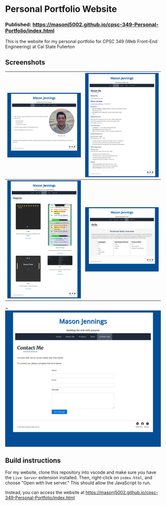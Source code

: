 # Personal Portfolio Website

### Published: <https://masonj5002.github.io/cpsc-349-Personal-Portfolio/index.html>

This is the website for my personal portfolio for CPSC 349 (Web Front-End Engineering) at Cal State Fullerton

## Screenshots

| ![](/screenshots/01-home.png) | ![](/screenshots/02-about.png) |
|------------------------------|------------------------------|
| ![](/screenshots/03-projects.png) | ![](/screenshots/04-skills.png) |
~ ![](/screenshots/05-contact.png)

## Build instructions

For my website, clone this repository into vscode and make sure you have the `Live Server` extension installed. Then, right-click on `index.html`, and choose "Open with live server." This should allow the JavaScript to run.

Instead, you can access the website at <https://masonj5002.github.io/cpsc-349-Personal-Portfolio/index.html>
